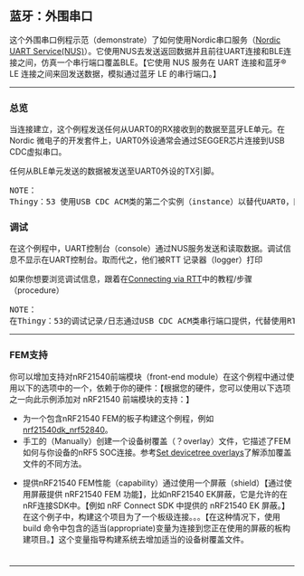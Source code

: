 <h2>蓝牙：外围串口</h2>
<p>这个外围串口例程示范（demonstrate）了如何使用Nordic串口服务（<a href="https://developer.nordicsemi.com/nRF_Connect_SDK/doc/1.7.1/nrf/libraries/bluetooth_services/services/nus.html#nus-service-readme">Nordic UART Service(NUS)</a>）。它使用NUS去发送返回数据并且前往UART连接和BLE连接之间，仿真一个串行端口覆盖BLE。【它使用 NUS 服务在 UART 连接和蓝牙® LE 连接之间来回发送数据，模拟通过蓝牙 LE 的串行端口。】</p>
<hr>

<h3>总览</h3>
<p>当连接建立，这个例程发送任何从UART0的RX接收到的数据至蓝牙LE单元。在Nordic 微电子的开发套件上，UART0外设通常会通过SEGGER芯片连接到USB CDC虚拟串口。</p>
<p>任何从BLE单元发送的数据被发送至UART0外设的TX引脚。</p>
<pre>NOTE：
Thingy：53 使用USB CDC ACM类的第二个实例（instance）以替代UART0，因为它没有内置的SEGGER芯片用于门控UART0。</pre>

<h3>调试</h3>
<p>在这个例程中，UART控制台（console）通过NUS服务发送和读取数据。调试信息不显示在UART控制台。取而代之，他们被RTT 记录器（logger）打印</p>
<p>如果你想要浏览调试信息，跟着在<a href="https://developer.nordicsemi.com/nRF_Connect_SDK/doc/1.7.1/nrf/gs_testing.html#testing-rtt-connect">Connecting via RTT</a>中的教程/步骤（procedure）</p>
<pre>NOTE：
在Thingy：53的调试记录/日志通过USB CDC ACM类串行端口提供，代替使用RTT。</pre>
<hr>

<h3>FEM支持</h3>
<p>你可以增加支持对nRF21540前端模块（front-end module）在这个例程中通过使用以下的选项中的一个，依赖于你的硬件：【根据您的硬件，您可以使用以下选项之一向此示例添加对 nRF21540 前端模块的支持：】</p>
<ul>
  <li>为一个包含nRF21540 FEM的板子构建这个例程，例如<a href="https://developer.nordicsemi.com/nRF_Connect_SDK/doc/1.7.1/zephyr/boards/arm/nrf21540dk_nrf52840/doc/index.html#nrf21540dk-nrf52840">nrf21540dk_nrf52840</a>。</li>
  <li>手工的（Manually）创建一个设备树覆盖（？overlay）文件，它描述了FEM如何与你设备的nRF5 SOC连接。参考<a href="https://developer.nordicsemi.com/nRF_Connect_SDK/doc/1.7.1/zephyr/guides/dts/howtos.html#set-devicetree-overlays">Set devicetree overlays</a>了解添加覆盖文件的不同方法。</li>
  <li><p>提供nRF21540 FEM性能（capability）通过使用一个屏蔽（shield）【通过使用屏蔽提供 nRF21540 FEM 功能】，比如nRF21540 EK屏蔽，它是允许的在nRF连接SDK中。【例如 nRF Connect SDK 中提供的 nRF21540 EK 屏蔽。】在这个例子中，构建这个项目为了一个板级连接。。。【在这种情况下，使用 build 命令中包含的适当(appropriate)变量为连接到您正在使用的屏蔽的板构建项目。】这个变量指导构建系统去增加适当的设备树覆盖文件。</p>
    <pre></pre>
    <p></p></li>
</ul>
<p></p>
<p></p>

<h3></h3>
<p></p>
<p></p>

<h3></h3>
<p></p>
<p></p>
<hr>

<h3></h3>
<p></p>
<table>
  <!-- daixu -->
